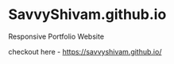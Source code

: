 # SavvyShivam.github.io

Responsive Portfolio Website


checkout here - https://savvyshivam.github.io/
